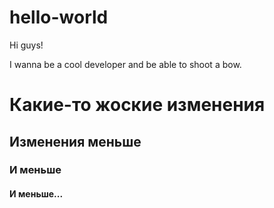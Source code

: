 # hello-world

Hi guys!

I wanna be a cool developer and be able to shoot a bow.

# Какие-то жоские изменения

## Изменения меньше
### И меньше
#### И меньше...
